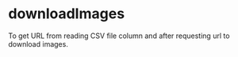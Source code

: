 # downloadImages
To get URL from  reading CSV file column and after requesting url to download images.   
